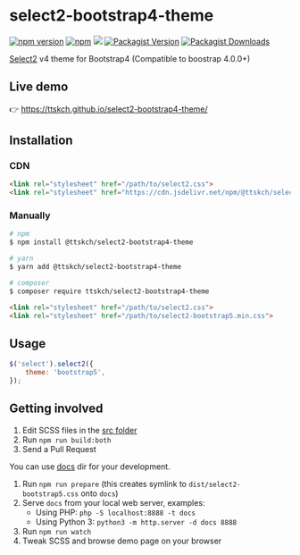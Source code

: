 # select2-bootstrap4-theme

[![npm version](https://img.shields.io/npm/v/@ttskch/select2-bootstrap4-theme.svg?style=flat-square)](https://www.npmjs.com/package/@ttskch/select2-bootstrap4-theme)
[![npm](https://img.shields.io/npm/dm/@ttskch/select2-bootstrap4-theme?label=npm&style=flat-square)](https://www.npmjs.com/package/@ttskch/select2-bootstrap4-theme)
[![](https://data.jsdelivr.com/v1/package/npm/@ttskch/select2-bootstrap4-theme/badge)](https://www.jsdelivr.com/package/npm/@ttskch/select2-bootstrap4-theme)
[![Packagist Version](https://img.shields.io/packagist/v/ttskch/select2-bootstrap4-theme?style=flat-square)](https://packagist.org/packages/ttskch/select2-bootstrap4-theme)
[![Packagist Downloads](https://img.shields.io/packagist/dm/ttskch/select2-bootstrap4-theme?label=packagist&style=flat-square)](https://packagist.org/packages/ttskch/select2-bootstrap4-theme)

[Select2](https://github.com/select2/select2) v4 theme for Bootstrap4 (Compatible to boostrap 4.0.0+)

## Live demo

👉 https://ttskch.github.io/select2-bootstrap4-theme/

## Installation

### CDN

```html
<link rel="stylesheet" href="/path/to/select2.css">
<link rel="stylesheet" href="https://cdn.jsdelivr.net/npm/@ttskch/select2-bootstrap4-theme@x.x.x/dist/select2-bootstrap5.min.css">
```

### Manually

```bash
# npm
$ npm install @ttskch/select2-bootstrap4-theme

# yarn
$ yarn add @ttskch/select2-bootstrap4-theme

# composer
$ composer require ttskch/select2-bootstrap4-theme
```

```html
<link rel="stylesheet" href="/path/to/select2.css">
<link rel="stylesheet" href="/path/to/select2-bootstrap5.min.css">
```

## Usage

```js
$('select').select2({
    theme: 'bootstrap5',
});
```

## Getting involved

1. Edit SCSS files in the [src folder](src)
1. Run `npm run build:both`
1. Send a Pull Request

You can use [docs](docs) dir for your development.

1. Run `npm run prepare` (this creates symlink to `dist/select2-bootstrap5.css` onto `docs`)
1. Serve `docs` from your local web server, examples:
    - Using PHP: `php -S localhost:8888 -t docs`
    - Using Python 3: `python3 -m http.server -d docs 8888`
1. Run `npm run watch`
1. Tweak SCSS and browse demo page on your browser
